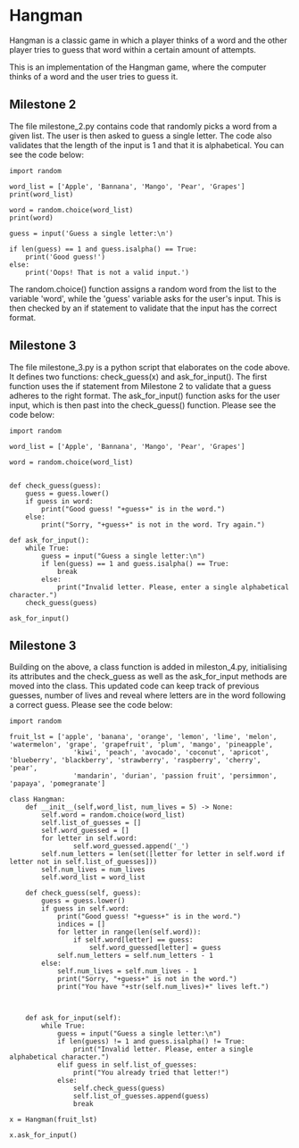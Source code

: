# Hangman
Hangman is a classic game in which a player thinks of a word and the other player tries to guess that word within a certain amount of attempts.

This is an implementation of the Hangman game, where the computer thinks of a word and the user tries to guess it.

## Milestone 2

The file milestone_2.py contains code that randomly picks a word from a given list. The user is then asked to guess a single letter. The code also validates that the length of the input is 1 and that it is alphabetical. You can see the code below:

```
import random

word_list = ['Apple', 'Bannana', 'Mango', 'Pear', 'Grapes']
print(word_list)

word = random.choice(word_list)
print(word)

guess = input('Guess a single letter:\n')

if len(guess) == 1 and guess.isalpha() == True:
    print('Good guess!')
else:
    print('Oops! That is not a valid input.')

```


The random.choice() function assigns a random word from the list to the variable 'word', while the 'guess' variable asks for the user's input. This is then checked by an if statement to validate that the input has the correct format.

## Milestone 3

The file milestone_3.py is a python script that elaborates on the code above. It defines two functions: check_guess(x) and ask_for_input(). The first function uses the if statement from Milestone 2 to validate that a guess adheres to the right format. The ask_for_input() function asks for the user input, which is then past into the check_guess() function. Please see the code below:

```
import random

word_list = ['Apple', 'Bannana', 'Mango', 'Pear', 'Grapes']

word = random.choice(word_list)


def check_guess(guess):
    guess = guess.lower()
    if guess in word:
        print("Good guess! "+guess+" is in the word.")
    else:
        print("Sorry, "+guess+" is not in the word. Try again.")

def ask_for_input():
    while True:
        guess = input("Guess a single letter:\n")
        if len(guess) == 1 and guess.isalpha() == True:
            break
        else:
            print("Invalid letter. Please, enter a single alphabetical character.")
    check_guess(guess)

ask_for_input()
```

## Milestone 3

Building on the above, a class function is added in mileston_4.py, initialising its attributes and the check_guess as well as the ask_for_input methods are moved into the class. This updated code can keep track of previous guesses, number of lives and reveal where letters are in the word following a correct guess.
Please see the code below:

```
import random

fruit_lst = ['apple', 'banana', 'orange', 'lemon', 'lime', 'melon', 'watermelon', 'grape', 'grapefruit', 'plum', 'mango', 'pineapple', 
                'kiwi', 'peach', 'avocado', 'coconut', 'apricot', 'blueberry', 'blackberry', 'strawberry', 'raspberry', 'cherry', 'pear', 
                'mandarin', 'durian', 'passion fruit', 'persimmon', 'papaya', 'pomegranate']

class Hangman:
    def __init__(self,word_list, num_lives = 5) -> None:
        self.word = random.choice(word_list)
        self.list_of_guesses = []
        self.word_guessed = []
        for letter in self.word:
                self.word_guessed.append('_')
        self.num_letters = len(set([letter for letter in self.word if letter not in self.list_of_guesses]))
        self.num_lives = num_lives
        self.word_list = word_list

    def check_guess(self, guess):
        guess = guess.lower()
        if guess in self.word:
            print("Good guess! "+guess+" is in the word.")
            indices = []
            for letter in range(len(self.word)):
                if self.word[letter] == guess:
                    self.word_guessed[letter] = guess
            self.num_letters = self.num_letters - 1
        else:
            self.num_lives = self.num_lives - 1
            print("Sorry, "+guess+" is not in the word.")
            print("You have "+str(self.num_lives)+" lives left.")
        

            
    def ask_for_input(self):
        while True:
            guess = input("Guess a single letter:\n")
            if len(guess) != 1 and guess.isalpha() != True:
                print("Invalid letter. Please, enter a single alphabetical character.")
            elif guess in self.list_of_guesses:
                print("You already tried that letter!")
            else:
                self.check_guess(guess)
                self.list_of_guesses.append(guess)
                break

x = Hangman(fruit_lst)

x.ask_for_input()
```